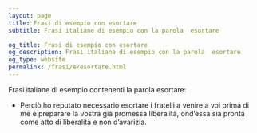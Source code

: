 ```yaml
---
layout: page
title: Frasi di esempio con esortare 
subtitle: Frasi italiane di esempio con la parola  esortare

og_title: Frasi di esempio con esortare 
og_description: Frasi italiane di esempio con la parola  esortare
og_type: website
permalink: /frasi/e/esortare.html
---
```


Frasi italiane di esempio contenenti la parola esortare:


- Perciò ho reputato necessario esortare i fratelli a venire a voi prima di me e preparare la vostra già promessa liberalità, ond’essa sia pronta come atto di liberalità e non d’avarizia.
